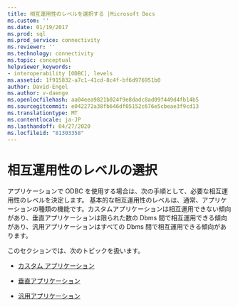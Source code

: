 ```yaml
---
title: 相互運用性のレベルを選択する |Microsoft Docs
ms.custom: ''
ms.date: 01/19/2017
ms.prod: sql
ms.prod_service: connectivity
ms.reviewer: ''
ms.technology: connectivity
ms.topic: conceptual
helpviewer_keywords:
- interoperability [ODBC], levels
ms.assetid: 1f915832-a7c1-41cd-8c4f-bf6d976951b0
author: David-Engel
ms.author: v-daenge
ms.openlocfilehash: aa04eea9821b024f9e8dadc8ad09f449d4fb14b5
ms.sourcegitcommit: e042272a38fb646df05152c676e5cbeae3f9cd13
ms.translationtype: MT
ms.contentlocale: ja-JP
ms.lasthandoff: 04/27/2020
ms.locfileid: "81303358"
---
```

# <a name="choosing-a-level-of-interoperability"></a>相互運用性のレベルの選択
アプリケーションで ODBC を使用する場合は、次の手順として、必要な相互運用性のレベルを決定します。 基本的な相互運用性のレベルは、通常、アプリケーションの種類の機能です。カスタムアプリケーションは相互運用できない傾向があり、垂直アプリケーションは限られた数の Dbms 間で相互運用できる傾向があり、汎用アプリケーションはすべての Dbms 間で相互運用できる傾向があります。  
  
 このセクションでは、次のトピックを扱います。  
  
-   [カスタム アプリケーション](../../../odbc/reference/develop-app/custom-applications.md)  
  
-   [垂直アプリケーション](../../../odbc/reference/develop-app/vertical-applications.md)  
  
-   [汎用アプリケーション](../../../odbc/reference/develop-app/generic-applications.md)
